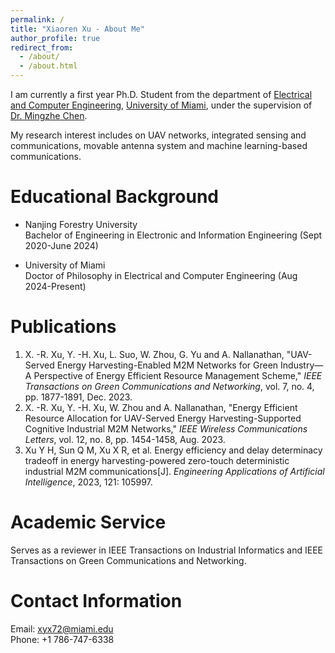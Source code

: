 ```yaml
---
permalink: /
title: "Xiaoren Xu - About Me"
author_profile: true
redirect_from: 
  - /about/
  - /about.html
---
```


I am currently a first year Ph.D. Student from the department of [Electrical and Computer Engineering](https://ece.coe.miami.edu/index.html), [University of Miami](https://welcome.miami.edu/), under the supervision of [Dr. Mingzhe Chen](https://scholar.google.com/citations?hl=zh-CN&user=Pe3kIocAAAAJ&view_op=list_works&sortby=pubdate).<br>

My research interest includes on UAV networks, integrated sensing and communications, movable antenna system and machine learning-based communications.

Educational Background
======
* Nanjing Forestry University<br>
Bachelor of Engineering in Electronic and Information Engineering (Sept 2020-June 2024)

* University of Miami<br>
Doctor of Philosophy in Electrical and Computer Engineering (Aug 2024-Present)

Publications
======
1. X. -R. Xu, Y. -H. Xu, L. Suo, W. Zhou, G. Yu and A. Nallanathan, "UAV-Served Energy Harvesting-Enabled M2M Networks for Green Industry—A Perspective of Energy Efficient Resource Management Scheme," _IEEE Transactions on Green Communications and Networking_, vol. 7, no. 4, pp. 1877-1891, Dec. 2023.<br>
2. X. -R. Xu, Y. -H. Xu, W. Zhou and A. Nallanathan, "Energy Efficient Resource Allocation for UAV-Served Energy Harvesting-Supported Cognitive Industrial M2M Networks," _IEEE Wireless Communications Letters_, vol. 12, no. 8, pp. 1454-1458, Aug. 2023.<br>
3. Xu Y H, Sun Q M, Xu X R, et al. Energy efficiency and delay determinacy tradeoff in energy harvesting-powered zero-touch deterministic industrial M2M communications[J]. _Engineering Applications of Artificial Intelligence_, 2023, 121: 105997.

Academic Service
======
Serves as a reviewer in IEEE Transactions on Industrial Informatics and IEEE Transactions on Green Communications and Networking.

Contact Information
======
Email: xyx72@miami.edu<br>Phone: +1 786-747-6338
